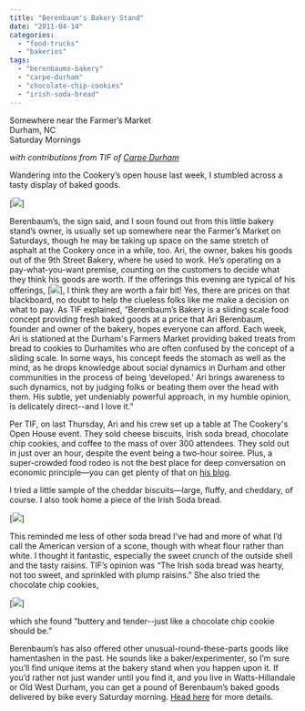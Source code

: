 ```yaml
---
title: "Berenbaum's Bakery Stand"
date: "2011-04-14"
categories:
  - "food-trucks"
  - "bakeries"
tags:
  - "berenbaums-bakery"
  - "carpe-durham"
  - "chocolate-chip-cookies"
  - "irish-soda-bread"
---
```


Somewhere near the Farmer’s Market\
Durham, NC\
Saturday Mornings

_with contributions from TIF of [Carpe Durham](https://thegourmez-wpmedia.s3.amazonaws.com)_

Wandering into the Cookery’s open house last week, I stumbled across a tasty display of baked goods.

[![](https://thegourmez-wpmedia.s3.amazonaws.com/2024/07/IMG_7191.jpg)]

Berenbaum’s, the sign said, and I soon found out from this little bakery stand’s owner, is usually set up somewhere near the Farmer’s Market on Saturdays, though he may be taking up space on the same stretch of asphalt at the Cookery once in a while, too. Ari, the owner, bakes his goods out of the 9th Street Bakery, where he used to work. He’s operating on a pay-what-you-want premise, counting on the customers to decide what they think his goods are worth. If the offerings this evening are typical of his offerings, [![](https://thegourmez-wpmedia.s3.amazonaws.com/2024/07/berenbaum02.jpg)], I think they are worth a fair bit! Yes, there are prices on that blackboard, no doubt to help the clueless folks like me make a decision on what to pay. As TIF explained, “Berenbaum’s Bakery is a sliding scale food concept providing fresh baked goods at a price that Ari Berenbaum, founder and owner of the bakery, hopes everyone can afford. Each week, Ari is stationed at the Durham's Farmers Market providing baked treats from bread to cookies to Durhamites who are often confused by the concept of a sliding scale. In some ways, his concept feeds the stomach as well as the mind, as he drops knowledge about social dynamics in Durham and other communities in the process of being ‘developed.’ Ari brings awareness to such dynamics, not by judging folks or beating them over the head with them. His subtle, yet undeniably powerful approach, in my humble opinion, is delicately direct--and I love it.”

Per TIF, on last Thursday, Ari and his crew set up a table at The Cookery's Open House event. They sold cheese biscuits, Irish soda bread, chocolate chip cookies, and coffee to the mass of over 300 attendees. They sold out in just over an hour, despite the event being a two-hour soiree. Plus, a super-crowded food rodeo is not the best place for deep conversation on economic principle—you can get plenty of that on [his blog](http://berenbaums.blogspot.com/).

I tried a little sample of the cheddar biscuits—large, fluffy, and cheddary, of course. I also took home a piece of the Irish Soda bread.

[![](https://thegourmez-wpmedia.s3.amazonaws.com/2024/07/berenbaum03.jpg)]

This reminded me less of other soda bread I’ve had and more of what I’d call the American version of a scone, though with wheat flour rather than white. I thought it fantastic, especially the sweet crunch of the outside shell and the tasty raisins. TIF’s opinion was “The Irish soda bread was hearty, not too sweet, and sprinkled with plump raisins.” She also tried the chocolate chip cookies,

[![](https://thegourmez-wpmedia.s3.amazonaws.com/2024/07/IMG_7187.jpg)]

which she found “buttery and tender--just like a chocolate chip cookie should be.”

Berenbaum’s has also offered other unusual-round-these-parts goods like hamentashen in the past. He sounds like a baker/experimenter, so I’m sure you’ll find unique items at the bakery stand when you happen upon it. If you’d rather not just wander until you find it, and you live in Watts-Hillandale or Old West Durham, you can get a pound of Berenbaum’s baked goods delivered by bike every Saturday morning. [Head here](http://blog.berenbaums.com/) for more details.
